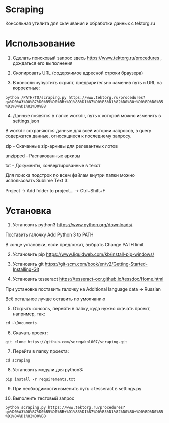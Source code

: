 # Scraping

Консольная утилита для скачивания и обработки данных с tektorg.ru

# Использование
1) Сделать поисковый запрос здесь https://www.tektorg.ru/procedures , дождаться его выполнения

2) Скопировать URL (содержимое адресной строки браузера)

3) В консоли зупустить скрипт, предварительно заменив путь и URL на корректные:

`python /PATH/TO/scraping.py https://www.tektorg.ru/procedures?q=%D0%A3%D0%B7%D0%B5%D0%BB+%D1%83%D1%87%D0%B5%D1%82%D0%B0+%D0%BD%D0%B5%D1%84%D1%82%D0%B8`

4) Данные появятся в папке workdir, путь к которой можно изменить в settings.json

В workdir сохраняются данные для всей истории запросов, в query содержатся данные, относящиеся к последнему запросу.

zip - Скачанные zip-архивы для релевантных лотов

unzipped - Распакованные архивы

txt - Документы, конвертированные в текст

Для поиска подстрок по всем файлам внутри папки можно использовать Sublime Text 3:

Project -> Add folder to project... -> Ctrl+Shift+F

# Установка
1) Установить python3 https://www.python.org/downloads/

Поставить галочку Add Python 3 to PATH

В конце установки, если предложат, выбрать Change PATH limit

2) Установить pip https://www.liquidweb.com/kb/install-pip-windows/

3) Установить git https://git-scm.com/book/en/v2/Getting-Started-Installing-Git

4) Установить tesseract https://tesseract-ocr.github.io/tessdoc/Home.html

При установке поставить галочку на Additional language data -> Russian

Всё остальное лучше оставить по умолчанию

5) Открыть консоль, перейти в папку, куда нужно скачать проект, например, так:

`cd ~\Documents`

6) Скачать проект:

`git clone https://github.com/seregakol007/scraping.git`

7) Перейти в папку проекта:

`cd scraping`

8) Установить модули для python3:

`pip install -r requirements.txt`

9) При необходимости изменить путь к tesseract в settings.py

10) Выполнить тестовый запрос

`python scraping.py https://www.tektorg.ru/procedures?q=%D0%A3%D0%B7%D0%B5%D0%BB+%D1%83%D1%87%D0%B5%D1%82%D0%B0+%D0%BD%D0%B5%D1%84%D1%82%D0%B8 `

